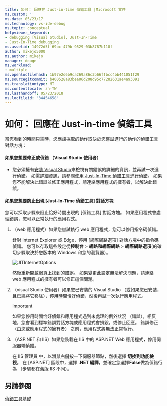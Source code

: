 ```yaml
---
title: 如何： 回應在 Just-in-time 偵錯工具 |Microsoft 文件
ms.custom: ''
ms.date: 05/23/17
ms.technology: vs-ide-debug
ms.topic: conceptual
helpviewer_keywords:
- debugging [Visual Studio], Just-In-Time
- Just-In-Time debugging
ms.assetid: 14972d5f-69bc-479b-9529-03b8787b118f
author: mikejo5000
ms.author: mikejo
manager: douge
ms.workload:
- multiple
ms.openlocfilehash: 1b97e2d6b9ca269a86c3b66ffbcc4bb441051f29
ms.sourcegitcommit: b400528a83bea06d208d95c77282631ae4a93091
ms.translationtype: MT
ms.contentlocale: zh-TW
ms.lasthandoff: 05/23/2018
ms.locfileid: "34454658"
---
```

# <a name="how-to-respond-to-the-just-in-time-debugger"></a>如何： 回應在 Just-in-time 偵錯工具

當您看到的時間只需時，您應該採取的動作取決於您嘗試進行的動作的偵錯工具 對話方塊：

#### <a name="if-you-want-to-fix-or-debug-the-error-visual-studio-users"></a>如果您想要修正或偵錯 （Visual Studio 使用者）

- 您必須擁有[安裝 Visual Studio](http://www.visualstudio.com)來檢視有關錯誤的詳細的資訊，並再試一次進行偵錯。 如需詳細資訊，請參閱[使用 Just-In-Time 偵錯工具進行偵錯](../debugger/debug-using-the-just-in-time-debugger.md)。 如果您不能解決此錯誤並修正應用程式，請連絡應用程式的擁有者，以解決此錯誤。

#### <a name="if-you-want-to-prevent-the-just-in-time-debugger-dialog-box-from-appearing"></a>如果您想要防止出現 [Just-In-Time 偵錯工具] 對話方塊

您可以採取步驟來阻止恰好時間出現的 [偵錯工具] 對話方塊。 如果應用程式會處理錯誤，您可以正常執行的應用程式。

1. （web 應用程式）如果您嘗試執行 web 應用程式，您可以停用指令碼偵錯。

    針對 Internet Explorer 或 Edge，停用 [網際網路選項] 對話方塊中的指令碼偵錯。 您可以存取這些設定從**控制台** > **網路和網際網路** > **網際網路選項**(的確切步驟取決於您版本的 Windows 和您的瀏覽器）。

    ![JITInternetOptions](../debugger/media/jitinternetoptions.png "JITInternetOptions")

    然後重新開啟網頁上找到的錯誤。 如果變更此設定無法解決問題，請連絡 web 應用程式的擁有者可以修正這個問題。

3. （visual Studio 使用者）如果您已安裝的 Visual Studio （或如果您已安裝，且已經將它移除），[停用時間恰好偵錯](../debugger/debug-using-the-just-in-time-debugger.md)，然後再試一次執行應用程式。

    > [!IMPORTANT]
    > 如果您停用時間恰好偵錯和應用程式遇到未處理的例外狀況 （錯誤），相反地，您會看到標準錯誤對話方塊或應用程式會損毀，或停止回應。 錯誤修正 （由您或應用程式的擁有者） 之前，應用程式將無法正常執行。

2. （ASP.NET 和 IIS）如果您裝載在 IIS 中的 ASP.NET Web 應用程式，停用伺服器端偵錯。

    在 IIS 管理員 中，以滑鼠右鍵按一下伺服器節點，然後選擇 **切換到功能檢視**。 在 [ASP.NET] 區段中，選擇 **.NET 編譯**，並確定您選擇**False**做為偵錯行為 （步驟都在舊版 IIS 不同）。
  
## <a name="see-also"></a>另請參閱    
 [偵錯工具基礎](../debugger/debugger-basics.md)   

